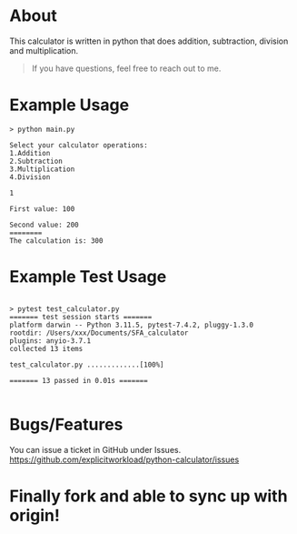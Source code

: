 # About
This calculator is written in python that does addition, subtraction, division and multiplication.

> If you have questions, feel free to reach out to me.

# Example Usage
```
> python main.py

Select your calculator operations:                       
1.Addition                      
2.Subtraction                      
3.Multiplication                      
4.Division

1

First value: 100

Second value: 200
========
The calculation is: 300
```

# Example Test Usage
```

> pytest test_calculator.py
======= test session starts =======
platform darwin -- Python 3.11.5, pytest-7.4.2, pluggy-1.3.0
rootdir: /Users/xxx/Documents/SFA_calculator
plugins: anyio-3.7.1
collected 13 items                                                                                                                              

test_calculator.py .............[100%]

======= 13 passed in 0.01s =======


```

# Bugs/Features
You can issue a ticket in GitHub under Issues. https://github.com/explicitworkload/python-calculator/issues


# Finally fork and able to sync up with origin!

